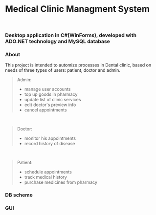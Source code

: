#  Medical Clinic Managment System #
</br>

### Desktop application in C#(WinForms), developed with ADO.NET technology and MySQL database ###
### About ###
This project is intended to automize processes in Dental clinic, based on needs of three types of users: patient, doctor and admin.
</br>

> Admin:
> * manage user accounts
> * top up goods in pharmacy 
> * update list of clinic services
> * edit doctor's preview info
> * cancel appointments
</br>

> Doctor:
> * monitor his appointments
> * record history of disease
</br>

> Patient:
> * schedule appointments
> * track medical history 
> * purchase medicines from pharmacy

### DB scheme ###
### GUI ###
